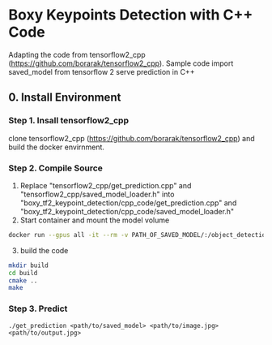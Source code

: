 # Boxy Keypoints Detection with C++ Code

Adapting the code from tensorflow2_cpp (https://github.com/borarak/tensorflow2_cpp).
Sample code import saved_model from tensorflow 2 serve prediction in C++

## 0. Install Environment
### Step 1. Insall tensorflow2_cpp 
clone tensorflow2_cpp (https://github.com/borarak/tensorflow2_cpp) and build the docker envirnment.


### Step 2. Compile Source 
1. Replace "tensorflow2_cpp/get_prediction.cpp" and "tensorflow2_cpp/saved_model_loader.h" into "boxy_tf2_keypoint_detection/cpp_code/get_prediction.cpp" and "boxy_tf2_keypoint_detection/cpp_code/saved_model_loader.h" 
2. Start container and mount the model volume
```bash
docker run --gpus all -it --rm -v PATH_OF_SAVED_MODEL/:/object_detection/models/ boraraktim/tensorflow2_cpp
```
3. build the code
```bash
mkdir build
cd build 
cmake ..
make
```
### Step 3. Predict
```
./get_prediction <path/to/saved_model> <path/to/image.jpg> <path/to/output.jpg>
```
